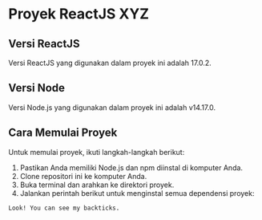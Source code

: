 # Proyek ReactJS XYZ

## Versi ReactJS
Versi ReactJS yang digunakan dalam proyek ini adalah 17.0.2.

## Versi Node
Versi Node.js yang digunakan dalam proyek ini adalah v14.17.0.

## Cara Memulai Proyek
Untuk memulai proyek, ikuti langkah-langkah berikut:

1. Pastikan Anda memiliki Node.js dan npm diinstal di komputer Anda.
2. Clone repositori ini ke komputer Anda.
3. Buka terminal dan arahkan ke direktori proyek.
4. Jalankan perintah berikut untuk menginstal semua dependensi proyek:


```
Look! You can see my backticks.
```
